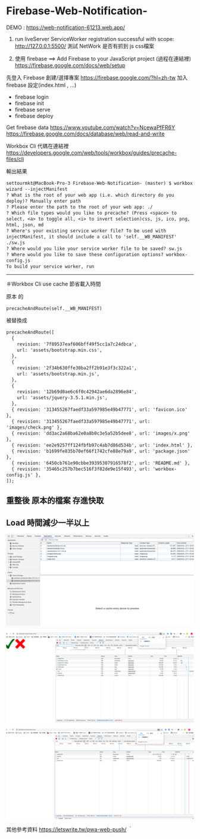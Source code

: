 # Firebase-Web-Notification-

DEMO : https://web-notification-61213.web.app/

1. run liveServer 
ServiceWorker registration successful with scope:  http://127.0.0.1:5500/
測試 NetWork 是否有抓到 js css檔案

2. 使用 firebase ==> Add Firebase to your JavaScript project (過程在連結裡)
https://firebase.google.com/docs/web/setup

先登入 Firebase 創建/選擇專案
https://firebase.google.com/?hl=zh-tw
加入firebase 設定(index.html , ...)
* firebase login 
* firebase init
* firebase serve
* firebase deploy

Get firebase data
https://www.youtube.com/watch?v=NcewaPfFR6Y
https://firebase.google.com/docs/database/web/read-and-write
<!-- 目前deploy 路徑是 public -->


Workbox Cli 代碼在連結裡
https://developers.google.com/web/tools/workbox/guides/precache-files/cli

輸出結果
```
settourmkt@MacBook-Pro-3 Firebase-Web-Notification- (master) $ workbox wizard --injectManifest
? What is the root of your web app (i.e. which directory do you deploy)? Manually enter path
? Please enter the path to the root of your web app: ./
? Which file types would you like to precache? (Press <space> to select, <a> to toggle all, <i> to invert selection)css, js, ico, png, html, json, md
? Where's your existing service worker file? To be used with injectManifest, it should include a call to 'self.__WB_MANIFEST' ./sw.js
? Where would you like your service worker file to be saved? sw.js
? Where would you like to save these configuration options? workbox-config.js
To build your service worker, run

```

---------------------------

＃Workbox Cli use  cache 節省載入時間

原本 的 
```
precacheAndRoute(self.__WB_MANIFEST)
```

被替換成
```
precacheAndRoute([
  {
    revision: '7f89537eaf606bff49f5cc1a7c24dbca',
    url: 'assets/bootstrap.min.css',
  },
  {
    revision: '2f34b630ffe30ba2ff2b91e3f3c322a1',
    url: 'assets/bootstrap.min.js',
  },
  {
    revision: '12b69d0ae6c6f0c42942ae6da2896e84',
    url: 'assets/jquery-3.5.1.min.js',
  },
  { revision: '313455267faedf33a597985e49b47771', url: 'favicon.ico' },
  { revision: '313455267faedf33a597985e49b47771', url: 'images/check.png' },
  { revision: 'dd3ac2a68ba62e0a8b0c3e5a52b5dee8', url: 'images/x.png' },
  { revision: 'ee2e9257ff124fbfb97c4ab7d86d534b', url: 'index.html' },
  { revision: 'b1699fe835b70ef66f1742cfe88e79a9', url: 'package.json' },
  { revision: '6450cb761e90cbbe39395307916578f2', url: 'README.md' },
  { revision: '35465c257b7bec516f3f82de9e15f493', url: 'workbox-config.js' },
]);
```

## 重整後 原本的檔案 存進快取
## Load 時間減少一半以上

![Application01](/images/Application01.png)

![NetWork01](/images/NetWork01.png)

![NetWork02](/images/NetWork02.png)


其他參考資料
https://letswrite.tw/pwa-web-push/
｀
